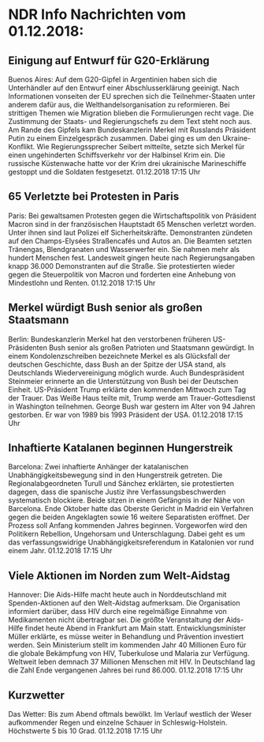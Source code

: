 # NDR Info Nachrichten vom 01.12.2018:


## Einigung auf Entwurf für G20-Erklärung
Buenos Aires: Auf dem G20-Gipfel in Argentinien haben sich die Unterhändler auf den Entwurf einer Abschlusserklärung geeinigt. Nach Informationen vonseiten der EU sprechen sich die Teilnehmer-Staaten unter anderem dafür aus, die Welthandelsorganisation zu reformieren. Bei strittigen Themen wie Migration blieben die Formulierungen recht vage. Die Zustimmung der Staats- und Regierungschefs zu dem Text steht noch aus. Am Rande des Gipfels kam Bundeskanzlerin Merkel mit Russlands Präsident Putin zu einem Einzelgespräch zusammen. Dabei ging es um den Ukraine-Konflikt. Wie Regierungssprecher Seibert mitteilte, setzte sich Merkel für einen ungehinderten Schiffsverkehr vor der Halbinsel Krim ein. Die russische Küstenwache hatte vor der Krim drei ukrainische Marineschiffe gestoppt und die Soldaten festgesetzt. 01.12.2018 17:15 Uhr 

## 65 Verletzte bei Protesten in Paris
Paris: Bei gewaltsamen Protesten gegen die Wirtschaftspolitik von Präsident Macron sind in der französischen Hauptstadt 65 Menschen verletzt worden. Unter ihnen sind laut Polizei elf Sicherheitskräfte. Demonstranten zündeten auf den Champs-Elysées Straßencafés und Autos an. Die Beamten setzten Tränengas, Blendgranaten und Wasserwerfer ein. Sie nahmen mehr als hundert Menschen fest. Landesweit gingen heute nach Regierungsangaben knapp 36.000 Demonstranten auf die Straße. Sie protestierten wieder gegen die Steuerpolitik von Macron und forderten eine Anhebung von Mindestlohn und Renten. 01.12.2018 17:15 Uhr 

## Merkel würdigt Bush senior als großen Staatsmann
Berlin: Bundeskanzlerin Merkel hat den verstorbenen früheren US-Präsidenten Bush senior als großen Patrioten und Staatsmann gewürdigt. In einem Kondolenzschreiben bezeichnete Merkel es als Glücksfall der deutschen Geschichte, dass Bush an der Spitze der USA stand, als Deutschlands Wiedervereinigung möglich wurde. Auch Bundespräsident Steinmeier erinnerte an die Unterstützung von Bush bei der Deutschen Einheit. US-Präsident Trump erklärte den kommenden Mittwoch zum Tag der Trauer. Das Weiße Haus teilte mit, Trump werde am Trauer-Gottesdienst in Washington teilnehmen. George Bush war gestern im Alter von 94 Jahren gestorben. Er war von 1989 bis 1993 Präsident der USA. 01.12.2018 17:15 Uhr 

## Inhaftierte Katalanen beginnen Hungerstreik
Barcelona: Zwei inhaftierte Anhänger der katalanischen Unabhängigkeitsbewegung sind in den Hungerstreik getreten. Die Regionalabgeordneten Turull und Sánchez erklärten, sie protestierten dagegen, dass die spanische Justiz ihre Verfassungsbeschwerden systematisch blockiere. Beide sitzen in einem Gefängnis in der Nähe von Barcelona. Ende Oktober hatte das Oberste Gericht in Madrid ein Verfahren gegen die beiden Angeklagten sowie 16 weitere Separatisten eröffnet. Der Prozess soll Anfang kommenden Jahres beginnen. Vorgeworfen wird den Politikern Rebellion, Ungehorsam und Unterschlagung. Dabei geht es um das verfassungswidrige Unabhängigkeitsreferendum in Katalonien vor rund einem Jahr. 01.12.2018 17:15 Uhr 

## Viele Aktionen im Norden zum Welt-Aidstag
Hannover: Die Aids-Hilfe macht heute auch in Norddeutschland mit Spenden-Aktionen auf den Welt-Aidstag aufmerksam. Die Organisation informiert darüber, dass HIV durch eine regelmäßige Einnahme von Medikamenten nicht übertragbar sei. Die größte Veranstaltung der Aids-Hilfe findet heute Abend in Frankfurt am Main statt. Entwicklungsminister Müller erklärte, es müsse weiter in Behandlung und Prävention investiert werden. Sein Ministerium stellt im kommenden Jahr 40 Millionen Euro für die globale Bekämpfung von HIV, Tuberkulose und Malaria zur Verfügung. Weltweit leben demnach 37 Millionen Menschen mit HIV. In Deutschland lag die Zahl Ende vergangenen Jahres bei rund 86.000. 01.12.2018 17:15 Uhr 

## Kurzwetter
Das Wetter: Bis zum Abend oftmals bewölkt. Im Verlauf westlich der Weser aufkommender Regen und einzelne Schauer in Schleswig-Holstein. Höchstwerte 5 bis 10 Grad. 01.12.2018 17:15 Uhr 
